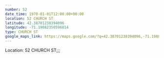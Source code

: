 ```yaml
---
number: 52
date_time: 1970-01-01T12:00:00+00:00
location: 52 CHURCH ST
latitude: 42.38701238394096
longitude: -71.19082350596814
type: CHURCH ST
google_maps_link: https://maps.google.com/?q=42.38701238394096,-71.19082350596814
---
```


Location: 52 CHURCH ST;;;
